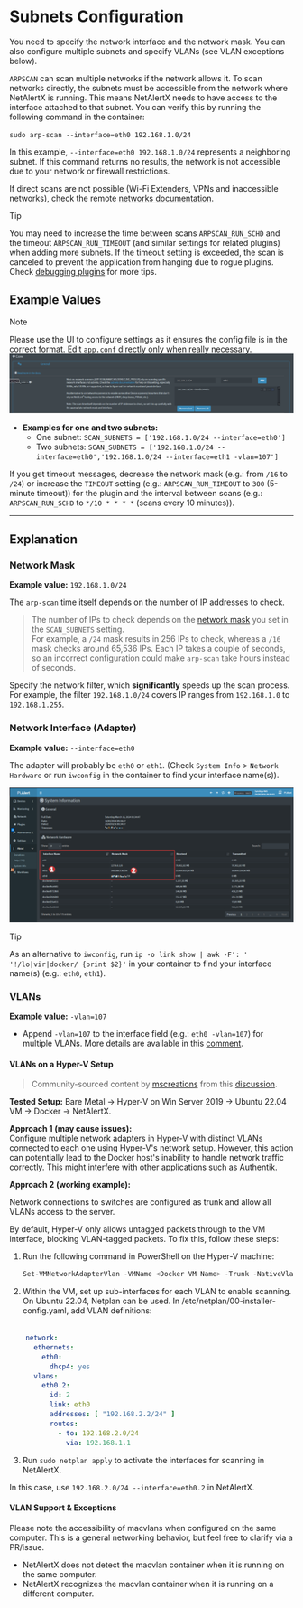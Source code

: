 # Subnets Configuration

You need to specify the network interface and the network mask. You can also configure multiple subnets and specify VLANs (see VLAN exceptions below).

`ARPSCAN` can scan multiple networks if the network allows it. To scan networks directly, the subnets must be accessible from the network where NetAlertX is running. This means NetAlertX needs to have access to the interface attached to that subnet. You can verify this by running the following command in the container:

`sudo arp-scan --interface=eth0 192.168.1.0/24`

In this example, `--interface=eth0 192.168.1.0/24` represents a neighboring subnet. If this command returns no results, the network is not accessible due to your network or firewall restrictions.

If direct scans are not possible (Wi-Fi Extenders, VPNs and inaccessible networks), check the remote [networks documentation](https://github.com/jokob-sk/NetAlertX/blob/main/front/plugins/REMOTE_NETWORKS.md). 

> [!TIP] 
> You may need to increase the time between scans `ARPSCAN_RUN_SCHD` and the timeout `ARPSCAN_RUN_TIMEOUT` (and similar settings for related plugins) when adding more subnets. If the timeout setting is exceeded, the scan is canceled to prevent the application from hanging due to rogue plugins.  
> Check [debugging plugins](/docs/DEBUG_PLUGINS.md) for more tips.

## Example Values

> [!NOTE] 
> Please use the UI to configure settings as it ensures the config file is in the correct format. Edit `app.conf` directly only when really necessary.  
> ![Settings location](/docs/img/SUBNETS/subnets-setting-location.png)

* **Examples for one and two subnets:**
  * One subnet: `SCAN_SUBNETS = ['192.168.1.0/24 --interface=eth0']`
  * Two subnets: `SCAN_SUBNETS = ['192.168.1.0/24 --interface=eth0','192.168.1.0/24 --interface=eth1 -vlan=107']`

If you get timeout messages, decrease the network mask (e.g.: from `/16` to `/24`) or increase the `TIMEOUT` setting (e.g.: `ARPSCAN_RUN_TIMEOUT` to `300` (5-minute timeout)) for the plugin and the interval between scans (e.g.: `ARPSCAN_RUN_SCHD` to `*/10 * * * *` (scans every 10 minutes)).

---

## Explanation

### Network Mask

**Example value:** `192.168.1.0/24`

The `arp-scan` time itself depends on the number of IP addresses to check.

> The number of IPs to check depends on the [network mask](https://www.calculator.net/ip-subnet-calculator.html) you set in the `SCAN_SUBNETS` setting.  
> For example, a `/24` mask results in 256 IPs to check, whereas a `/16` mask checks around 65,536 IPs. Each IP takes a couple of seconds, so an incorrect configuration could make `arp-scan` take hours instead of seconds.

Specify the network filter, which **significantly** speeds up the scan process. For example, the filter `192.168.1.0/24` covers IP ranges from `192.168.1.0` to `192.168.1.255`.

### Network Interface (Adapter)

**Example value:** `--interface=eth0`

The adapter will probably be `eth0` or `eth1`. (Check `System Info` > `Network Hardware` or run `iwconfig` in the container to find your interface name(s)).

![Network hardware](/docs/img/SUBNETS/system_info-network_hardware.png)

> [!TIP]  
> As an alternative to `iwconfig`, run `ip -o link show | awk -F': ' '!/lo|vir|docker/ {print $2}'` in your container to find your interface name(s) (e.g.: `eth0`, `eth1`).

### VLANs

**Example value:** `-vlan=107`

- Append `-vlan=107` to the interface field (e.g.: `eth0 -vlan=107`) for multiple VLANs. More details are available in this [comment](https://github.com/jokob-sk/NetAlertX/issues/170#issuecomment-1419902988).

#### VLANs on a Hyper-V Setup

> Community-sourced content by [mscreations](https://github.com/mscreations) from this [discussion](https://github.com/jokob-sk/NetAlertX/discussions/404).

**Tested Setup:** Bare Metal → Hyper-V on Win Server 2019 → Ubuntu 22.04 VM → Docker → NetAlertX.

**Approach 1 (may cause issues):**  
Configure multiple network adapters in Hyper-V with distinct VLANs connected to each one using Hyper-V's network setup. However, this action can potentially lead to the Docker host's inability to handle network traffic correctly. This might interfere with other applications such as Authentik.

**Approach 2 (working example):**

Network connections to switches are configured as trunk and allow all VLANs access to the server.

By default, Hyper-V only allows untagged packets through to the VM interface, blocking VLAN-tagged packets. To fix this, follow these steps:

1. Run the following command in PowerShell on the Hyper-V machine:

   ```powershell
   Set-VMNetworkAdapterVlan -VMName <Docker VM Name> -Trunk -NativeVlanId 0 -AllowedVlanIdList "<comma separated list of vlans>"
   ```


2. Within the VM, set up sub-interfaces for each VLAN to enable scanning. On Ubuntu 22.04, Netplan can be used. In /etc/netplan/00-installer-config.yaml, add VLAN definitions:

  ```yaml

      network:
        ethernets:
          eth0:
            dhcp4: yes
        vlans:
          eth0.2:
            id: 2
            link: eth0
            addresses: [ "192.168.2.2/24" ]
            routes:
              - to: 192.168.2.0/24
                via: 192.168.1.1
  ```

3. Run `sudo netplan apply` to activate the interfaces for scanning in NetAlertX.

In this case, use `192.168.2.0/24 --interface=eth0.2` in NetAlertX.

#### VLAN Support & Exceptions

Please note the accessibility of macvlans when configured on the same computer. This is a general networking behavior, but feel free to clarify via a PR/issue.

- NetAlertX does not detect the macvlan container when it is running on the same computer.
- NetAlertX recognizes the macvlan container when it is running on a different computer.

